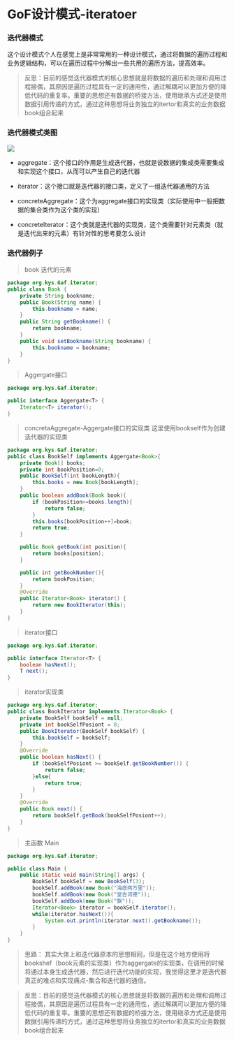 # GoF设计模式-iteratoer

### 迭代器模式

这个设计模式个人在感觉上是非常常用的一种设计模式，通过将数据的遍历过程和业务逻辑结构，可以在遍历过程中分解出一些共用的遍历方法，提高效率。

> 反思：目前的感觉迭代器模式的核心思想就是将数据的遍历和处理和调用过程接偶，其原因是遍历过程具有一定的通用性，通过解耦可以更加方便的降低代码的重复率。重要的思想还有数据的桥接方法，使用继承方式还是使用数据引用传递的方式，通过这种思想将业务独立的itertor和真实的业务数据book组合起来

### 迭代器模式类图

![](blogimg/GAF/1.png)

- aggregate：这个接口的作用是生成迭代器，也就是说数据的集成类需要集成和实现这个接口，从而可以产生自己的迭代器

- iterator：这个接口就是迭代器的接口类，定义了一组迭代器通用的方法

- concreteAggregate：这个为aggregate接口的实现类（实际使用中一般把数据的集合类作为这个类的实现）

- concreteIterator：这个类就是迭代器的实现类，这个类需要针对元素类（就是迭代出来的元素）有针对性的思考要怎么设计


###  迭代器例子

> book 迭代的元素

```java
package org.kys.Gaf.iterator;
public class Book {
    private String bookname;
    public Book(String name) {
        this.bookname = name;
    }
    public String getBookname() {
        return bookname;
    }
    public void setBookname(String bookname) {
        this.bookname = bookname;
    }
}
```

> Aggergate接口

```java
package org.kys.Gaf.iterator;

public interface Aggergate<T> {
    Iterator<T> iterator();
}
```

> concretaAggregate-Aggergate接口的实现类 这里使用bookself作为创建迭代器的实现类

```java
package org.kys.Gaf.iterator;
public class BookSelf implements Aggergate<Book>{
    private Book[] books;
    private int bookPosition=0;
    public BookSelf(int bookLength){
        this.books = new Book[bookLength];
    }
    public boolean addBook(Book book){
        if (bookPosition>=books.length){
            return false;
        }
        this.books[bookPosition++]=book;
        return true;
    }

    public Book getBook(int position){
        return books[position];
    }

    public int getBookNumber(){
        return bookPosition;
    }
    @Override
    public Iterator<Book> iterator() {
        return new BookIterator(this);
    }
}
```


> iterator接口 

```java
package org.kys.Gaf.iterator;

public interface Iterator<T> {
    boolean hasNext();
    T next();
}
```

> iterator实现类

```java
package org.kys.Gaf.iterator;
public class BookIterator implements Iterator<Book> {
    private BookSelf bookSelf = null;
    private int bookSelfPosiont = 0;
    public BookIterator(BookSelf bookSelf) {
        this.bookSelf = bookSelf;
    }
    @Override
    public boolean hasNext() {
        if (bookSelfPosiont >= bookSelf.getBookNumber()) {
            return false;
        }else{
            return true;
        }
    }
    @Override
    public Book next() {
        return bookSelf.getBook(bookSelfPosiont++);
    }
}
```

> 主函数 Main

```java
package org.kys.Gaf.iterator;

public class Main {
    public static void main(String[] args) {
        BookSelf bookSelf = new BookSelf(3);
        bookSelf.addBook(new Book("海底两万里"));
        bookSelf.addBook(new Book("堂吉诃德"));
        bookSelf.addBook(new Book("飘"));
        Iterator<Book> iterator = bookSelf.iterator();
        while(iterator.hasNext()){
            System.out.println(iterator.next().getBookname());
        }
    }
}
```

> 思路： 其实大体上和迭代器原本的思想相同，但是在这个地方使用将bookshef（book元素的实现类）作为aggergate的实现类，在调用的时候将通过本身生成迭代器，然后进行迭代功能的实现，我觉得这里才是迭代器真正的难点和实现痛点-集合和迭代器的通信。


> 反思：目前的感觉迭代器模式的核心思想就是将数据的遍历和处理和调用过程接偶，其原因是遍历过程具有一定的通用性，通过解耦可以更加方便的降低代码的重复率。重要的思想还有数据的桥接方法，使用继承方式还是使用数据引用传递的方式，通过这种思想将业务独立的itertor和真实的业务数据book组合起来

